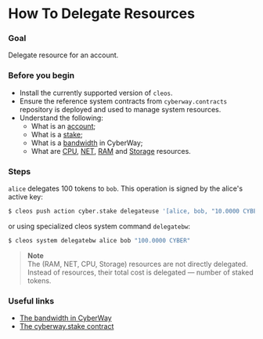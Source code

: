# How To Delegate Resources

### Goal
Delegate resource for an account.

### Before you begin
  * Install the currently supported version of `cleos`.
  * Ensure the reference system contracts from `cyberway.contracts` repository is deployed and used to manage system resources.
  * Understand the following:
    * What is an [account](https://docs.cyberway.io/users/glossary#account);
    * What is a [stake](https://docs.cyberway.io/users/glossary#stake);
    * What is a [bandwidth](https://docs.cyberway.io/users/glossary#bandwidth) in CyberWay;
    * What are [CPU](https://docs.cyberway.io/users/glossary#cpu), [NET](https://docs.cyberway.io/users/glossary#net), [RAM](https://docs.cyberway.io/users/glossary#ram) and [Storage](https://docs.cyberway.io/users/glossary#storage) resources.

### Steps

`alice`  delegates 100 tokens to `bob`. This operation is signed by the alice's active key:
```sh
$ cleos push action cyber.stake delegateuse '[alice, bob, "10.0000 CYBER"]' -p alice@active
```
or using specialized cleos system command `delegatebw`:
```sh
$ cleos system delegatebw alice bob "100.0000 CYBER"
```

> **Note**  
> The (RAM, NET, CPU, Storage) resources are not directly delegated. Instead of resources, their total cost is delegated — number of staked tokens.

### Useful links
  * [The bandwidth in CyberWay](https://docs.cyberway.io/users/bandwidth_implementation#bandwidth-sharing)
  * [The cyberway.stake contract](https://docs.cyberway.io/devportal/system_contracts/cyber.stake_contract)
